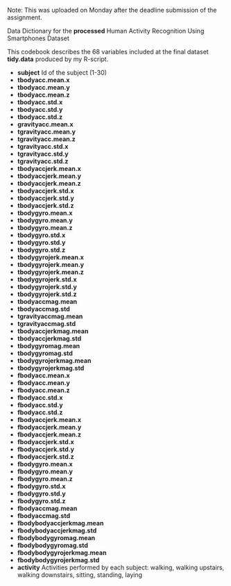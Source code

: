 Note: This was uploaded on Monday after the deadline submission of the assignment.

Data Dictionary for the **processed** Human Activity Recognition Using Smartphones Dataset

This codebook describes the 68 variables included at the final dataset **tidy.data** produced by my R-script.

  * **subject** Id of the subject (1-30)
  * **tbodyacc.mean.x**
  * **tbodyacc.mean.y**
  * **tbodyacc.mean.z**
  * **tbodyacc.std.x**
  * **tbodyacc.std.y**
  * **tbodyacc.std.z**
  * **gravityacc.mean.x**
  * **tgravityacc.mean.y**
  * **tgravityacc.mean.z**
  * **tgravityacc.std.x**
  * **tgravityacc.std.y**
  * **tgravityacc.std.z**
  * **tbodyaccjerk.mean.x**
  * **tbodyaccjerk.mean.y**
  * **tbodyaccjerk.mean.z**
  * **tbodyaccjerk.std.x**
  * **tbodyaccjerk.std.y**
  * **tbodyaccjerk.std.z**
  * **tbodygyro.mean.x**
  * **tbodygyro.mean.y**
  * **tbodygyro.mean.z**
  * **tbodygyro.std.x**
  * **tbodygyro.std.y**
  * **tbodygyro.std.z**
  * **tbodygyrojerk.mean.x**
  * **tbodygyrojerk.mean.y**
  * **tbodygyrojerk.mean.z**
  * **tbodygyrojerk.std.x**
  * **tbodygyrojerk.std.y**
  * **tbodygyrojerk.std.z**
  * **tbodyaccmag.mean**
  * **tbodyaccmag.std**
  * **tgravityaccmag.mean**
  * **tgravityaccmag.std**
  * **tbodyaccjerkmag.mean**
  * **tbodyaccjerkmag.std**
  * **tbodygyromag.mean**
  * **tbodygyromag.std**
  * **tbodygyrojerkmag.mean**
  * **tbodygyrojerkmag.std**
  * **fbodyacc.mean.x**
  * **fbodyacc.mean.y**
  * **fbodyacc.mean.z**
  * **fbodyacc.std.x**
  * **fbodyacc.std.y**
  * **fbodyacc.std.z**
  * **fbodyaccjerk.mean.x**
  * **fbodyaccjerk.mean.y**
  * **fbodyaccjerk.mean.z**
  * **fbodyaccjerk.std.x**
  * **fbodyaccjerk.std.y**
  * **fbodyaccjerk.std.z**
  * **fbodygyro.mean.x**
  * **fbodygyro.mean.y**
  * **fbodygyro.mean.z**
  * **fbodygyro.std.x**
  * **fbodygyro.std.y**
  * **fbodygyro.std.z**
  * **fbodyaccmag.mean**
  * **fbodyaccmag.std**
  * **fbodybodyaccjerkmag.mean**
  * **fbodybodyaccjerkmag.std**
  * **fbodybodygyromag.mean**
  * **fbodybodygyromag.std**
  * **fbodybodygyrojerkmag.mean**
  * **fbodybodygyrojerkmag.std**
  * **activity** Activities performed by each subject: walking, walking upstairs, walking downstairs, sitting, standing, laying
